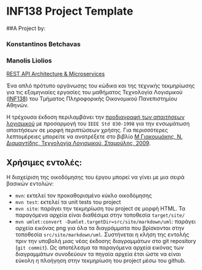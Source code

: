 # INF138 Project Template


##A Project by:
### Konstantinos Betchavas
### Manolis Liolios

[REST API Architecture & Microservices](specifications.pdf)

Ένα απλό πρότυπο οργάνωσης του κώδικα και της τεχνικής τεκμηρίωσης για τις εξαμηνιαίες εργασίες του μαθήματος Τεχνολογία Λογισμικού ([INF138](https://eclass.aueb.gr/courses/INF138/)) του Τμήματος Πληροφορικής Οικονομικού Πανεπιστημίου Αθηνών.

Η τρέχουσα έκδοση περιλαμβάνει την [προδιαγραφή των απαιτήσεων λογισμικού](src/site/SoftwareRequirementsSpecification.md) με προσαρμογή του `IEEE Std 830-1998` για την ενσωμάτωση απαιτήσεων σε μορφή περιπτώσεων χρήσης. Για περισσότερες λεπτομέρειες μπορείτε να ανατρέξετε στο βιβλίο [Μ Γιακουμάκης, Ν. Διαμαντίδης, Τεχνολογία Λογισμικού, Σταμούλης, 2009](https://www.softeng.gr).

## Χρήσιμες εντολές:

Η διαχείριση της οικοδόμησης του έργου μπορεί να γίνει με μια σειρά βασικών εντολών:
- `mvn`: εκτελεί τον προκαθορισμένο κύκλο οικοδόμησης
- `mvn test`: εκτελεί τα unit tests του project
- `mvn site`: παράγει την τεκμηρίωση του project σε μορφή HTML. Τα παραγόμενα αρχεία 
  είναι διαθέσιμα στην τοποθεσία `target/site/`
- `mvn umlet:convert -Dumlet.targetDir=src/site/markdown/uml`: παράγει αρχεία εικόνας png για όλα τα διαγράμματα που βρίσκονται στην τοποθεσία `src/site/markdown/uml`. Συστήνεται η κλήση της εντολής πριν την υποβολή μιας νέας έκδοσης διαγραμμάτων στο git repository (`git commit`). Ως αποτέλεσμα τα παραγόμενα αρχεία εικόνας των διαγραμμάτων συνοδεύουν τα πηγαία αρχεία έτσι ώστε να είναι εύκολη η πλοήγηση στην τεκμηρίωση του project  μέσω του github.  

